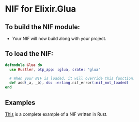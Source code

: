 # NIF for Elixir.Glua

## To build the NIF module:

- Your NIF will now build along with your project.

## To load the NIF:

```elixir
defmodule Glua do
  use Rustler, otp_app: :glua, crate: "glua"

  # When your NIF is loaded, it will override this function.
  def add(_a, _b), do: :erlang.nif_error(:nif_not_loaded)
end
```

## Examples

[This](https://github.com/rusterlium/NifIo) is a complete example of a NIF written in Rust.
